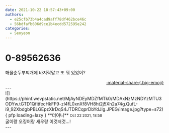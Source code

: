 ```yaml
---
date: 2021-10-22 18:57:43+09:00
authors:
  - e25cfb73b4a4cad9aff78df462bce46c
  - 56bdfafb606d9ce1b4ecdd572595e242
categories:
  - Seoyeon
---
```


# 0-89562636

<div class="post-container" markdown="1">
<div class="content-container md-sidebar__scrollwrap" markdown="1">

해물순두부찌개에 바지락말고 또 뭐 있었어?

</div>
</div>

<div style="text-align: right;" markdown="1">
<a href="https://weverse.io/fromis9/fanpost/0-89562636" style="text-align: right;">:material-share:{.big-emoji}</a>
</div>
---

<div class="comments-container md-sidebar__scrollwrap" markdown="1">
<div class="comment" markdown="1">
<div class='id-container' markdown="1">
![](https://phinf.wevpstatic.net/MjAyNDEyMDZfMTk0/MDAxNzMzNDYzMTU3ODYw.tGTD1QfitfecHkFF9-zI4fL0xnXf8VH8ht2j5Xh2a74g.QufL-i9_92XbdgbPBLGEpzXIrDqS4JTDRCqprDbYdJIg.JPEG/image.jpg?type=s72){ pfp loading=lazy }
**<span class="artist">더여니</span>** <small>Oct 22 2021, 18:58</small><br>
</div>
<div class='comment-body' markdown="1">
굴이랑 오징어랑 새우랑 이것저것...!
</div>
</div>
</div>
---
